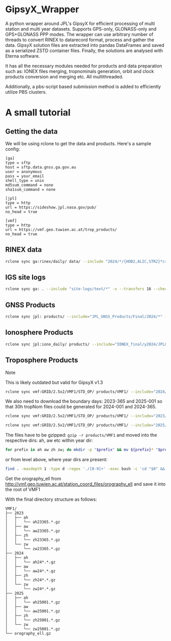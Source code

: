 # GipsyX_Wrapper
A python wrapper around JPL's GipsyX for efficient processing of multi station and multi year datasets. Supports GPS-only, GLONASS-only and GPS+GLONASS PPP modes. The wrapper can use arbitrary number of threads to convert RINEX to datarecord format, process and gather the data. GipsyX solution files are extracted into pandas DataFrames and saved as a serialized ZSTD container files. Finally, the solutions are analysed with Eterna software.

It has all the necessary modules needed for products and data preparation such as: IONEX files merging, tropnominals generation, orbit and clock products conversion and merging etc. All multithreaded.

Additionally, a pbs-script based submission method is added to efficiently utilize PBS clusters.

# A small tutorial

## Getting the data

We will be using rclone to get the data and products. Here's a sample config:
```
[ga]
type = sftp
host = sftp.data.gnss.ga.gov.au
user = anonymous
pass = your_email
shell_type = unix
md5sum_command = none
sha1sum_command = none

[jpl]
type = http
url = https://sideshow.jpl.nasa.gov/pub/
no_head = true

[vmf]
type = http
url = https://vmf.geo.tuwien.ac.at/trop_products/
no_head = true
```

## RINEX data
```bash
rclone sync ga:rinex/daily/ data/ --include "2024/*/{HOB2,ALIC,STR2}*crx.gz" -v --transfers 16 --checkers 32 --checksum
```


## IGS site logs
```bash
rclone sync ga: . --include "site-logs/text/*" -v --transfers 16 --checkers 32 --checksum
```

## GNSS Products
```bash
rclone sync jpl: products/ --include="JPL_GNSS_Products/Final/2024/*" -v --transfers 16 --checkers 32 --checksum
```

## Ionosphere Products
```bash
rclone sync jpl:iono_daily/ products/ --include="IONEX_final/y2024/JPLG*gz" -v --transfers 16 --checkers 32 --checksum
```

## Troposphere Products

>[!NOTE]
This is likely outdated but valid for GipsyX v1.3

```bash
rclone sync vmf:GRID/2.5x2/VMF1/STD_OP/ products/VMF1/ --include="2024/{ah,aw,zh,zw}*" --transfers 16 --checkers 32 -v
```
We also need to download the boundary days: 2023-365 and 2025-001 so that 30h tropNom files could be generated for 2024-001 and 2024-365.

```bash
rclone sync vmf:GRID/2.5x2/VMF1/STD_OP/ products/VMF1/ --include="2023/{ah,aw,zh,zw}23365*" --transfers 16 --checkers 32 -v
```

```bash
rclone sync vmf:GRID/2.5x2/VMF1/STD_OP/ products/VMF1/ --include="2025/{ah,aw,zh,zw}25001*" --transfers 16 --checkers 32 -v
```

The files have to be gzipped: `gzip -r products/VMF1` and moved into the respective dirs: ah, aw etc within year dir:

```bash
for prefix in ah aw zh zw; do mkdir -p "$prefix" && mv ${prefix}* "$prefix/"; done
```

or from level above, where year dirs are present:

```bash
find . -maxdepth 1 -type d -regex './[0-9]+' -exec bash -c 'cd "$0" && for p in ah aw zh zw; do mkdir -p "$p" && mv "${p}"* "$p/"; done' {} \;
```

Get the orography_ell from http://vmf.geo.tuwien.ac.at/station_coord_files/orography_ell and save it into the root of VMF1

With the final directory structure as follows:
```
VMF1/
├── 2023
│   ├── ah
│   │   └── ah23365.*.gz
│   ├── aw
│   │   └── aw23365.*.gz
│   ├── zh
│   │   └── zh23365.*.gz
│   └── zw
│       └── zw23365.*.gz
├── 2024
│   ├── ah
│   │   └── ah24*.*.gz
│   ├── aw
│   │   └── aw24*.*.gz
│   ├── zh
│   │   └── zh24*.*.gz
│   └── zw
│       └── zw24*.*.gz
├── 2025
│   ├── ah
│   │   └── ah25001.*.gz
│   ├── aw
│   │   └── aw25001.*.gz
│   ├── zh
│   │   └── zh25001.*.gz
│   └── zw
│       └── zw25001.*.gz
└── orography_ell.gz
```

